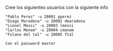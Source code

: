 Cree los siguientes usuarios con la siguiente info 

```
"Pablo Perez" -u 20001 pperez
"Diego Maradona" -u 20002 dmaradona
"Lionel Messi" -u 20003 lmessi
"Carlos Menem" -u 20004 cmenem
"Fulano del tal" -u 20005 ftal

Con el password master

```
